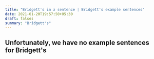 ```yaml
---
title: "Bridgett's in a sentence | Bridgett's example sentences"
date: 2021-01-20T19:57:50+05:30
draft: falses
summary: "Bridgett's"
---
```

## Unfortunately, we have no example sentences for Bridgett's                 
